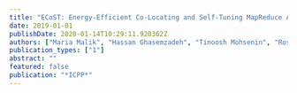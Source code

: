 ```yaml
---
title: "ECoST: Energy-Efficient Co-Locating and Self-Tuning MapReduce Applications"
date: 2019-01-01
publishDate: 2020-01-14T10:29:11.920362Z
authors: ["Maria Malik", "Hassan Ghasemzadeh", "Tinoosh Mohsenin", "Rosario Cammarota", "Liang Zhao", "Avesta Sasan", "Houman Homayoun", "Setareh Rafatirad"]
publication_types: ["1"]
abstract: ""
featured: false
publication: "*ICPP*"
---
```


